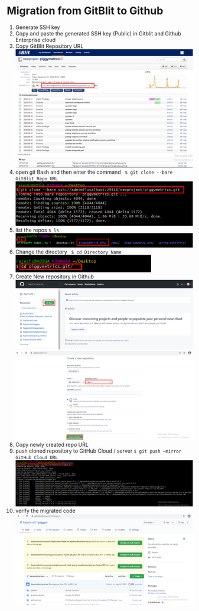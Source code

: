 # Migration from GitBlit to Github

1. Generate SSH key
2. Copy and paste the generated SSH key (Public) in Gitblit and Github Enterprise cloud
3. Copy GitBlit Repository URL
![image_1](https://raw.githubusercontent.com/Rajeshcn02/GitBlit-To-Github-Migration/main/images/1.png)
4. open git Bash and then enter the command 
           `` $ git clone --bare GitBlit_Repo_URL``
 ![image_2](https://raw.githubusercontent.com/Rajeshcn02/GitBlit-To-Github-Migration/main/images/2.png)     
5. list the repos
           ``$ ls``
 ![image_3](https://raw.githubusercontent.com/Rajeshcn02/GitBlit-To-Github-Migration/main/images/3.png) 
6. Change the directory
          `` $ cd Directory_Name``
  ![image_4](https://raw.githubusercontent.com/Rajeshcn02/GitBlit-To-Github-Migration/main/images/4.png)
7. Create New repository in Github
![image_5](https://raw.githubusercontent.com/Rajeshcn02/GitBlit-To-Github-Migration/main/images/5.png)
![image_6](https://raw.githubusercontent.com/Rajeshcn02/GitBlit-To-Github-Migration/main/images/6.png)
8. Copy newly created repo URL
9. push cloned repository to GitHub Cloud / server
          ``$ git push –mirror GitHub_Cloud_URL``
![image_7](https://raw.githubusercontent.com/Rajeshcn02/GitBlit-To-Github-Migration/main/images/7.png)
10. verify the migrated code
![image_8](https://raw.githubusercontent.com/Rajeshcn02/GitBlit-To-Github-Migration/main/images/8.png)
